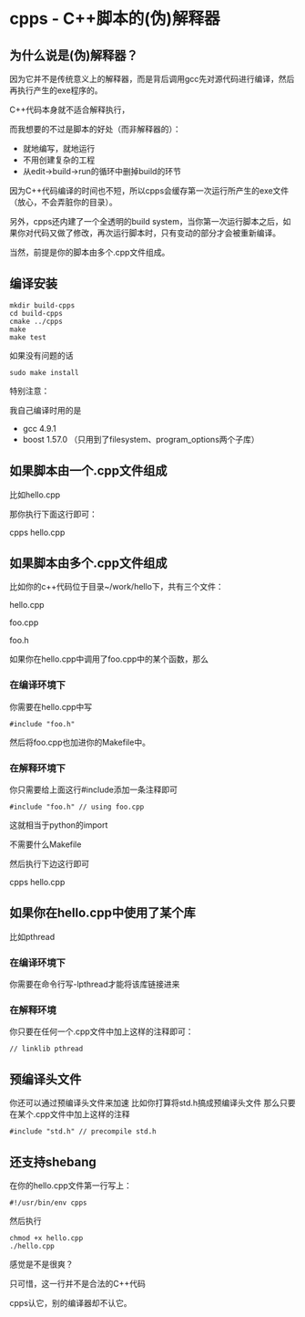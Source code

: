 # cpps - C++脚本的(伪)解释器

## 为什么说是(伪)解释器？

因为它并不是传统意义上的解释器，而是背后调用gcc先对源代码进行编译，然后再执行产生的exe程序的。

C++代码本身就不适合解释执行，

而我想要的不过是脚本的好处（而非解释器的）：

* 就地编写，就地运行
* 不用创建复杂的工程
* 从edit->build->run的循环中删掉build的环节

因为C++代码编译的时间也不短，所以cpps会缓存第一次运行所产生的exe文件（放心，不会弄脏你的目录）。

另外，cpps还内建了一个全透明的build system，当你第一次运行脚本之后，如果你对代码又做了修改，再次运行脚本时，只有变动的部分才会被重新编译。

当然，前提是你的脚本由多个.cpp文件组成。


## 编译安装

    mkdir build-cpps
    cd build-cpps
    cmake ../cpps
    make
    make test

如果没有问题的话

    sudo make install
    
特别注意：

我自己编译时用的是

* gcc 4.9.1
* boost 1.57.0 （只用到了filesystem、program_options两个子库）

## 如果脚本由一个.cpp文件组成
比如hello.cpp

那你执行下面这行即可：

cpps hello.cpp

## 如果脚本由多个.cpp文件组成
比如你的c++代码位于目录~/work/hello下，共有三个文件：

hello.cpp

foo.cpp

foo.h

如果你在hello.cpp中调用了foo.cpp中的某个函数，那么

### 在编译环境下

你需要在hello.cpp中写

    #include "foo.h"
    
然后将foo.cpp也加进你的Makefile中。

### 在解释环境下

你只需要给上面这行#include添加一条注释即可

    #include "foo.h" // using foo.cpp
    
这就相当于python的import

不需要什么Makefile

然后执行下边这行即可

cpps hello.cpp

## 如果你在hello.cpp中使用了某个库
比如pthread

### 在编译环境下

你需要在命令行写-lpthread才能将该库链接进来

### 在解释环境

你只要在任何一个.cpp文件中加上这样的注释即可：

    // linklib pthread
    
## 预编译头文件
你还可以通过预编译头文件来加速
比如你打算将std.h搞成预编译头文件
那么只要在某个.cpp文件中加上这样的注释

    #include "std.h" // precompile std.h
    
## 还支持shebang
在你的hello.cpp文件第一行写上：

    #!/usr/bin/env cpps

然后执行

    chmod +x hello.cpp
    ./hello.cpp
    
感觉是不是很爽？

只可惜，这一行并不是合法的C++代码

cpps认它，别的编译器却不认它。

